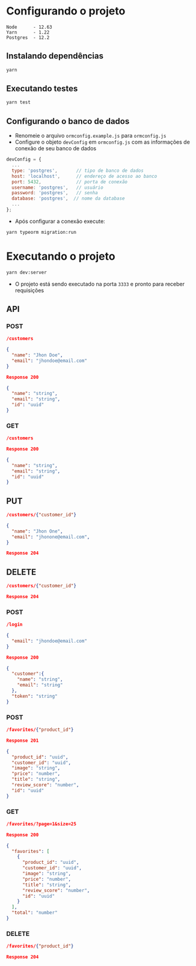 # Configurando o projeto


```
Node      - 12.63
Yarn      - 1.22
Postgres  - 12.2
```

## Instalando dependências

```bash
yarn
```

## Executando testes

```bash
yarn test
```

## Configurando o banco de dados

 - Renomeie o arquivo `ormconfig.example.js` para `ormconfig.js`
 - Configure o objeto `devConfig` em `ormconfig.js` com as informações de conexão de seu banco de dados

```javascript
devConfig = {
  ...
  type: 'postgres',       // tipo de banco de dados
  host: 'localhost',      // endereço de acesso ao banco
  port: 5432,             // porta de conexão
  username: 'postgres',   // usuário
  password: 'postgres',   // senha
  database: 'postgres',  // nome da database
  ...
};
```

 - Após configurar a conexão execute:

```bash
yarn typeorm migration:run
```

# Executando o projeto

```bash
yarn dev:server
```

 - O projeto está sendo executado na porta `3333` e pronto para receber requisições

## API

### POST

```json
/customers

{
  "name": "Jhon Doe",
  "email": "jhondoe@email.com"
}

Response 200

{
  "name": "string",
  "email": "string",
  "id": "uuid"
}

```

### GET

```json
/customers

Response 200

{
  "name": "string",
  "email": "string",
  "id": "uuid"
}
```

## PUT

```json
/customers/{"customer_id"}

{
  "name": "Jhon One",
  "email": "jhonone@email.com",
}

Response 204

```

## DELETE

```json
/customers/{"customer_id"}

Response 204
```

### POST

```json
/login

{
  "email": "jhondoe@email.com"
}

Response 200

{
  "customer":{
    "name": "string",
    "email": "string"
  },
  "token": "string"
}

```

### POST

```json
/favorites/{"product_id"}

Response 201

{
  "product_id": "uuid",
  "customer_id": "uuid",
  "image": "string",
  "price": "number",
  "title": "string",
  "review_score": "number",
  "id": "uuid"
}

```

### GET

```json
/favorites/?page=1&size=25

Response 200

{
  "favorites": [
    {
      "product_id": "uuid",
      "customer_id": "uuid",
      "image": "string",
      "price": "number",
      "title": "string",
      "review_score": "number",
      "id": "uuid"
    }
  ],
  "total": "number"
}

```

### DELETE

```json
/favorites/{"product_id"}

Response 204
```
